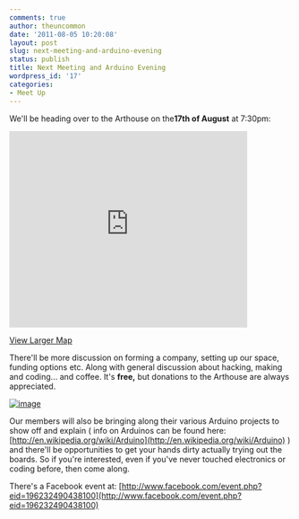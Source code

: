 ```yaml
---
comments: true
author: theuncommon
date: '2011-08-05 10:20:08'
layout: post
slug: next-meeting-and-arduino-evening
status: publish
title: Next Meeting and Arduino Evening
wordpress_id: '17'
categories:
- Meet Up
---
```


We'll be heading over to the Arthouse on the**17th of August** at
7:30pm: 

<iframe src="http://maps.google.co.uk/maps?f=q&amp;source=s_q&amp;hl=en&amp;geocode=&amp;q=the+arthouse+cafe,+southampton&amp;aq=&amp;sll=50.907644,-1.404238&amp;sspn=0.003126,0.008256&amp;ie=UTF8&amp;hq=the+arthouse+cafe,&amp;hnear=Southampton,+United+Kingdom&amp;ll=50.909046,-1.404459&amp;spn=0.011798,0.033023&amp;t=h&amp;z=14&amp;iwloc=A&amp;cid=3323037071216817675&amp;output=embed" frameborder="0" marginwidth="0" marginheight="0" scrolling="no" width="425" height="350"></iframe>

[View Larger Map](http://maps.google.co.uk/maps?f=q&source=embed&hl=en&geocode=&q=the+arthouse+cafe,+southampton&aq=&sll=50.907644,-1.404238&sspn=0.003126,0.008256&ie=UTF8&hq=the+arthouse+cafe,&hnear=Southampton,+United+Kingdom&ll=50.909046,-1.404459&spn=0.011798,0.033023&t=h&z=14&iwloc=A&cid=3323037071216817675)

There'll be more discussion on forming a company, setting up our space,
funding options etc. Along with general discussion about hacking, making
and coding... and coffee. It's **free,** but donations to the Arthouse
are always appreciated.

[![image](http://theuncommon.co.uk/hackspace/wp-content/uploads/2011/08/arduino.jpg "arduino")](http://theuncommon.co.uk/hackspace/wp-content/uploads/2011/08/arduino.jpg)

Our members will also be bringing along their various Arduino projects
to show off and explain ( info on Arduinos can be found here:
[http://en.wikipedia.org/wiki/Arduino](http://en.wikipedia.org/wiki/Arduino)
) and there'll be opportunities to get your hands dirty actually trying
out the boards. So if you're interested, even if you've never touched
electronics or coding before, then come along. 

There's a Facebook event
at:
[http://www.facebook.com/event.php?eid=196232490438100](http://www.facebook.com/event.php?eid=196232490438100)
